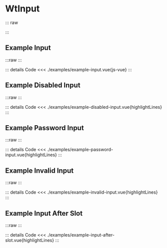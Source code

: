 <script setup>
import Docs from './wt-input-docs.vue';
import ExampleInput from './examples/example-input.vue';
import ExampleDisabledInput from './examples/example-disabled-input.vue';
import ExampleInvalidInput from './examples/example-invalid-input.vue';
import ExampleInputAfterSlot from './examples/example-input-after-slot.vue';
import ExamplePasswordInput from './examples/example-password-input.vue';
</script>

# WtInput

::: raw

<Docs />
:::

## Example Input
:::raw
<ExampleInput />
:::

::: details Code
<<< ./examples/example-input.vue{js-vue}
:::

## Example Disabled Input
:::raw
<ExampleDisabledInput />
:::

::: details Code
<<< ./examples/example-disabled-input.vue{highlightLines}
:::

## Example Password Input
:::raw
<ExamplePasswordInput />
:::

::: details Code
<<< ./examples/example-password-input.vue{highlightLines}
:::

## Example Invalid Input
:::raw
<ExampleInvalidInput />
:::

::: details Code
<<< ./examples/example-invalid-input.vue{highlightLines}
:::

## Example Input After Slot
:::raw
<ExampleInputAfterSlot />
:::

::: details Code
<<< ./examples/example-input-after-slot.vue{highlightLines}
:::


